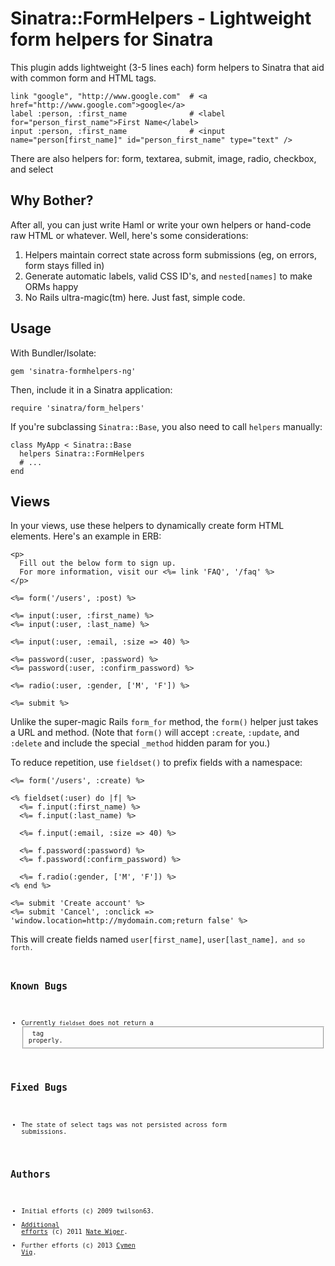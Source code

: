 Sinatra::FormHelpers - Lightweight form helpers for Sinatra
===========================================================

This plugin adds lightweight (3-5 lines each) form helpers to Sinatra that aid with
common form and HTML tags.

    link "google", "http://www.google.com"  # <a href="http://www.google.com">google</a>
    label :person, :first_name              # <label for="person_first_name">First Name</label>
    input :person, :first_name              # <input name="person[first_name]" id="person_first_name" type="text" />

There are also helpers for: form, textarea, submit, image, radio, checkbox, and select

Why Bother?
-----------
After all, you can just write Haml or write your own helpers or hand-code raw HTML or whatever.  Well, here's some considerations:

1. Helpers maintain correct state across form submissions (eg, on errors, form stays filled in)
2. Generate automatic labels, valid CSS ID's, and <code>nested[names]</code> to make ORMs happy
3. No Rails ultra-magic(tm) here. Just fast, simple code.

Usage
-----
With Bundler/Isolate:

    gem 'sinatra-formhelpers-ng'

Then, include it in a Sinatra application:

    require 'sinatra/form_helpers'

If you're subclassing <code>Sinatra::Base</code>, you also need to call <code>helpers</code> manually:

    class MyApp < Sinatra::Base
      helpers Sinatra::FormHelpers
      # ...
    end

Views
-----
In your views, use these helpers to dynamically create form HTML elements.  Here's an example in ERB:

    <p>
      Fill out the below form to sign up.
      For more information, visit our <%= link 'FAQ', '/faq' %>
    </p>

    <%= form('/users', :post) %>
    
    <%= input(:user, :first_name) %>
    <%= input(:user, :last_name) %>

    <%= input(:user, :email, :size => 40) %>

    <%= password(:user, :password) %>
    <%= password(:user, :confirm_password) %>

    <%= radio(:user, :gender, ['M', 'F']) %>

    <%= submit %>

Unlike the super-magic Rails <code>form\_for</code> method, the <code>form()</code> helper just takes a URL and method. (Note that <code>form()</code> will accept <code>:create</code>, <code>:update</code>, and <code>:delete</code> and include the special <code>\_method</code> hidden param for you.)

To reduce repetition, use <code>fieldset()</code> to prefix fields with a namespace:

    <%= form('/users', :create) %>

    <% fieldset(:user) do |f| %>
      <%= f.input(:first_name) %>
      <%= f.input(:last_name) %>

      <%= f.input(:email, :size => 40) %>

      <%= f.password(:password) %>
      <%= f.password(:confirm_password) %>

      <%= f.radio(:gender, ['M', 'F']) %>
    <% end %>

    <%= submit 'Create account' %>
    <%= submit 'Cancel', :onclick => 'window.location=http://mydomain.com;return false' %>

This will create fields named <code>user[first\_name]</code>, <code>user[last\_name]<code>, and so forth.

Known Bugs
----------
* Currently <code>fieldset</code> does not return a <fieldset> tag properly.


Fixed Bugs
----------
* The state of select tags was not persisted across form submissions.


Authors
-------
* Initial efforts (c) 2009 twilson63.
* [Additional efforts](https://github.com/nateware/sinatra-formhelpers) (c) 2011 [Nate Wiger](http://nateware.com).
* Further efforts (c) 2013 [Cymen Vig](http://blog.cymen.org/).
